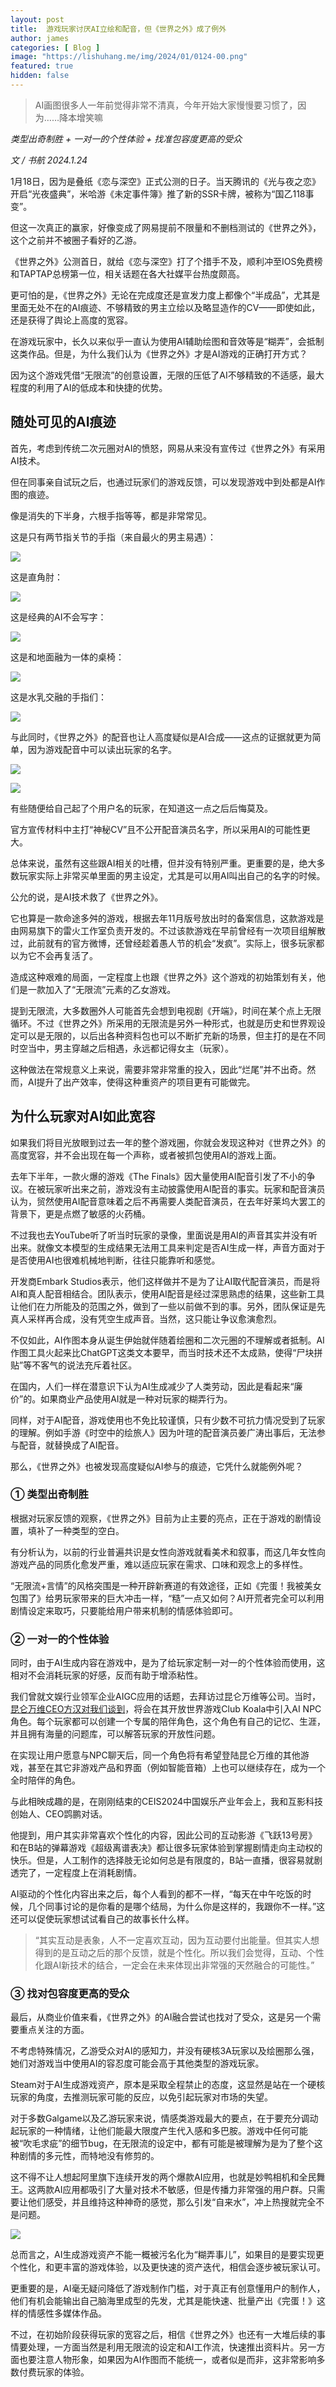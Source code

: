 ```yaml
---
layout: post
title:  游戏玩家讨厌AI立绘和配音，但《世界之外》成了例外
author: james
categories: [ Blog ]
image: "https://lishuhang.me/img/2024/01/0124-00.png"
featured: true
hidden: false
---
```


<!--
rating: 4.5
tags: [red, yellow]
-->

>  AI画图很多人一年前觉得非常不清真，今年开始大家慢慢要习惯了，因为……降本增笑嘛

*类型出奇制胜 + 一对一的个性体验 + 找准包容度更高的受众*

*文 / 书航 2024.1.24*

1月18日，因为是叠纸《恋与深空》正式公测的日子。当天腾讯的《光与夜之恋》开启“光夜盛典”，米哈游《未定事件簿》推了新的SSR卡牌，被称为“国乙118事变”。

但这一次真正的赢家，好像变成了网易提前不限量和不删档测试的《世界之外》，这个之前并不被圈子看好的乙游。

《世界之外》公测首日，就给《恋与深空》打了个措手不及，顺利冲至IOS免费榜和TAPTAP总榜第一位，相关话题在各大社媒平台热度颇高。

更可怕的是，《世界之外》无论在完成度还是宣发力度上都像个“半成品”，尤其是里面无处不在的AI痕迹、不够精致的男主立绘以及略显造作的CV——即使如此，还是获得了舆论上高度的宽容。

在游戏玩家中，长久以来似乎一直认为使用AI辅助绘图和音效等是“糊弄”，会抵制这类作品。但是，为什么我们认为《世界之外》才是AI游戏的正确打开方式？

因为这个游戏凭借“无限流”的创意设置，无限的压低了AI不够精致的不适感，最大程度的利用了AI的低成本和快捷的优势。

## 随处可见的AI痕迹  

首先，考虑到传统二次元圈对AI的愤怒，网易从来没有宣传过《世界之外》有采用AI技术。

但在同事亲自试玩之后，也通过玩家们的游戏反馈，可以发现游戏中到处都是AI作图的痕迹。

像是消失的下半身，六根手指等等，都是非常常见。

这是只有两节指关节的手指（来自最火的男主易遇）：

![](https://lishuhang.me/img/2024/01/0124-01.png)

这是直角肘： 

![](https://lishuhang.me/img/2024/01/0124-02.jpg)

这是经典的AI不会写字：

![](https://lishuhang.me/img/2024/01/0124-03.jpg)

这是和地面融为一体的桌椅：

![](https://lishuhang.me/img/2024/01/0124-04.jpg)

这是水乳交融的手指们：

![](https://lishuhang.me/img/2024/01/0124-05.jpg)

与此同时，《世界之外》的配音也让人高度疑似是AI合成——这点的证据就更为简单，因为游戏配音中可以读出玩家的名字。

![](https://lishuhang.me/img/2024/01/0124-06.jpg)

![](https://lishuhang.me/img/2024/01/0124-07.jpg)

有些随便给自己起了个用户名的玩家，在知道这一点之后后悔莫及。

官方宣传材料中主打“神秘CV”且不公开配音演员名字，所以采用AI的可能性更大。

总体来说，虽然有这些跟AI相关的吐槽，但并没有特别严重。更重要的是，绝大多数玩家实际上非常买单里面的男主设定，尤其是可以用AI叫出自己的名字的时候。

公允的说，是AI技术救了《世界之外》。

它也算是一款命途多舛的游戏，根据去年11月版号放出时的备案信息，这款游戏是由网易旗下的雷火工作室负责开发的。不过该款游戏在早前曾经有一次项目组解散过，此前就有的官方微博，还曾经趁着愚人节的机会“发疯”。实际上，很多玩家都以为它不会再复活了。

造成这种艰难的局面，一定程度上也跟《世界之外》这个游戏的初始策划有关，他们是一款加入了“无限流”元素的乙女游戏。

提到无限流，大多数圈外人可能首先会想到电视剧《开端》，时间在某个点上无限循环。不过《世界之外》所采用的无限流是另外一种形式，也就是历史和世界观设定可以是无限的，以后出各种资料包也可以不断扩充新的场景，但主打的是在不同时空当中，男主穿越之后相遇，永远都记得女主（玩家）。

这种做法在常规意义上来说，需要非常非常重的投入，因此“烂尾”并不出奇。然而，AI提升了出产效率，使得这种重资产的项目更有可能做完。

## 为什么玩家对AI如此宽容

如果我们将目光放眼到过去一年的整个游戏圈，你就会发现这种对《世界之外》的高度宽容，并不会出现在每一个声称，或者被抓包使用AI的游戏上面。

去年下半年，一款火爆的游戏《The Finals》因大量使用AI配音引发了不小的争议。在被玩家听出来之前，游戏没有主动披露使用AI配音的事实。玩家和配音演员认为，贸然使用AI配音意味着之后不再需要人类配音演员，在去年好莱坞大罢工的背景下，更是点燃了敏感的火药桶。

不过我也去YouTube听了听当时玩家的录像，里面说是用AI的声音其实并没有听出来。就像文本模型的生成结果无法用工具来判定是否AI生成一样，声音方面对于是否使用AI也很难机械地判断，往往只能靠听和感觉。

开发商Embark Studios表示，他们这样做并不是为了让AI取代配音演员，而是将AI和真人配音相结合。团队表示，使用AI配音是经过深思熟虑的结果，这些新工具让他们在力所能及的范围之外，做到了一些以前做不到的事。另外，团队保证是先真人采样再合成，没有凭空生成声音。当然，这只能让争议愈演愈烈。

不仅如此，AI作图本身从诞生伊始就伴随着绘圈和二次元圈的不理解或者抵制。AI作图工具火起来比ChatGPT这类文本要早，而当时技术还不太成熟，使得“尸块拼贴”等不客气的说法充斥着社区。

在国内，人们一样在潜意识下认为AI生成减少了人类劳动，因此是看起来“廉价”的。如果商业产品使用AI就是一种对玩家的糊弄行为。

同样，对于AI配音，游戏使用也不免比较谨慎，只有少数不可抗力情况受到了玩家的理解。例如手游《时空中的绘旅人》因为叶瑄的配音演员姜广涛出事后，无法参与配音，就替换成了AI配音。

那么，《世界之外》也被发现高度疑似AI参与的痕迹，它凭什么就能例外呢？

### ① 类型出奇制胜

根据对玩家反馈的观察，《世界之外》目前为止主要的亮点，正在于游戏的剧情设置，填补了一种类型的空白。

有分析认为，以前的行业普遍共识是女性向游戏就看美术和叙事，而这几年女性向游戏产品的同质化愈发严重，难以适应玩家在需求、口味和观念上的多样性。

“无限流+言情”的风格突围是一种开辟新赛道的有效途径，正如《完蛋！我被美女包围了》给男玩家带来的巨大冲击一样，“糙”一点又如何？AI开荒者完全可以利用剧情设定来取巧，只要能给用户带来机制的情感体验即可。 

### ② 一对一的个性体验

同时，由于AI生成内容在游戏中，是为了给玩家定制一对一的个性体验而使用，这相对不会消耗玩家的好感，反而有助于增添粘性。

我们曾就文娱行业领军企业AIGC应用的话题，去拜访过昆仑万维等公司。当时，[昆仑万维CEO方汉对我们谈到](https://mp.weixin.qq.com/s?__biz=Mzg5ODkwOTM2NA==&mid=2247605583&idx=1&sn=8812286a412dcbf622d7ad45dda7e78a&scene=21#wechat_redirect)，将会在其开放世界游戏Club Koala中引入AI NPC角色。每个玩家都可以创建一个专属的陪伴角色，这个角色有自己的记忆、生涯，并且拥有海量的问题库，可以解答玩家的开放性问题。

在实现让用户愿意与NPC聊天后，同一个角色将有希望登陆昆仑万维的其他游戏，甚至在其它非游戏产品和界面（例如智能音箱）上也可以继续存在，成为一个全时陪伴的角色。

与此相映成趣的是，在刚刚结束的CEIS2024中国娱乐产业年会上，我和互影科技创始人、CEO鹍鹏对话。

他提到，用户其实非常喜欢个性化的内容，因此公司的互动影游《飞跃13号房》和在B站的弹幕游戏《超级离谱表决》都让很多玩家体验到掌握剧情走向主动权的快乐。但是，人工制作的选择肢无论如何总是有限度的，B站一直播，很容易就剧透完了，一定程度上在消耗剧情。

AI驱动的个性化内容出来之后，每个人看到的都不一样，“每天在中午吃饭的时候，几个同事讨论的是你看的是哪个结局，为什么你是这样的，我跟你不一样。”这还可以促使玩家想试试看自己的故事长什么样。

> “其实互动是表象，人不一定喜欢互动，因为互动要付出能量。但其实人想得到的是互动之后的那个反馈，就是个性化。所以我们会觉得，互动、个性化跟AI新技术的结合，一定会在未来体现出非常强的天然融合的可能性。”

### ③ 找对包容度更高的受众

最后，从商业价值来看，《世界之外》的AI融合尝试也找对了受众，这是另一个需要重点关注的方面。

不考虑特殊情况，乙游受众对AI的感知力，并没有硬核3A玩家以及绘圈那么强，她们对游戏当中使用AI的容忍度可能会高于其他类型的游戏玩家。 

Steam对于AI生成游戏资产，原本是采取全程禁止的态度，这显然是站在一个硬核玩家的角度，去推测玩家可能的反应，以免引起玩家对市场的失望。

对于多数Galgame以及乙游玩家来说，情感类游戏最大的要点，在于要充分调动起玩家的一种情绪，让他们能最大限度产生代入感和多巴胺。游戏中任何可能被“吹毛求疵”的细节bug，在无限流的设定中，都有可能是被理解为是为了整个这种剧情的多元性，而特地没有修剪的。

这不得不让人想起阿里旗下连续开发的两个爆款AI应用，也就是妙鸭相机和全民舞王。这两款AI应用都吸引了大量对技术不敏感，但是传播力非常强的用户群。只需要让他们感受，并且维持这种神奇的感觉，那么引发“自来水”，冲上热搜就完全不是问题。

![](https://lishuhang.me/img/2024/01/0124-08.jpg)

总而言之，AI生成游戏资产不能一概被污名化为“糊弄事儿”，如果目的是要实现更个性化，和更丰富的游戏体验，以及更快速的资产迭代，相信会逐步被玩家认可。

更重要的是，AI毫无疑问降低了游戏制作门槛，对于真正有创意懂用户的制作人，他们有机会能输出自己脑海里成型的先发，尤其是能快速、批量产出《完蛋！》这样的情感性多媒体作品。

不过，在初始阶段获得玩家的宽容之后，相信《世界之外》也还有一大堆后续的事情要处理，一方面当然是利用无限流的设定和AI工作流，快速推出资料片。另一方面也要注意人物形象，如果因为AI作图而不能统一，或者似是而非，这非常影响多数付费玩家的体验。

